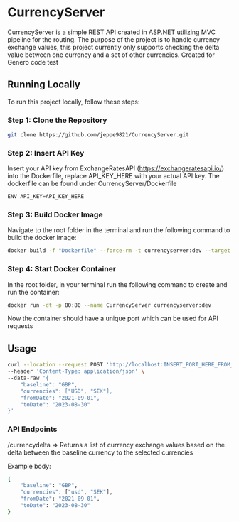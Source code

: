 # CurrencyServer

CurrencyServer is a simple REST API created in ASP.NET utilizing MVC pipeline for the routing. The purpose of the project is to handle currency exchange values, this project currently only supports checking the delta value between one currency and a set of other currencies. Created for Genero code test 

## Running Locally

To run this project locally, follow these steps:

### Step 1: Clone the Repository

```bash
git clone https://github.com/jeppe9821/CurrencyServer.git
```

### Step 2: Insert API Key
Insert your API key from ExchangeRatesAPI (https://exchangeratesapi.io/) into the Dockerfile, replace API_KEY_HERE with your actual API key. The dockerfile can be found under CurrencyServer/Dockerfile

```bash
ENV API_KEY=API_KEY_HERE
```

### Step 3: Build Docker Image
Navigate to the root folder in the terminal and run the following command to build the docker image:

```bash
docker build -f "Dockerfile" --force-rm -t currencyserver:dev --target base --build-arg "BUILD_CONFIGURATION=Debug" "."
```

### Step 4: Start Docker Container
In the root folder, in your terminal run the following command to create and run the container:

```bash
docker run -dt -p 80:80 --name CurrencyServer currencyserver:dev
```

Now the container should have a unique port which can be used for API requests

## Usage
```bash
curl --location --request POST 'http://localhost:INSERT_PORT_HERE_FROM_DOCKER/currencydelta' \
--header 'Content-Type: application/json' \
--data-raw '{
    "baseline": "GBP",
    "currencies": ["USD", "SEK"],
    "fromDate": "2021-09-01",
    "toDate": "2023-08-30"
}'
```

### API Endpoints
/currencydelta => Returns a list of currency exchange values based on the delta between the baseline currency to the selected currencies

Example body:
```bash
{
    "baseline": "GBP",
    "currencies": ["usd", "SEK"],
    "fromDate": "2021-09-01",
    "toDate": "2023-08-30"
}
```


